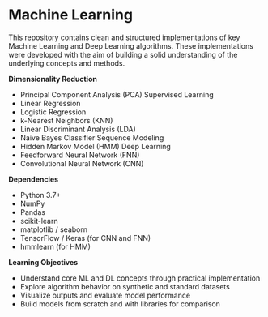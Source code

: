 # Machine Learning

This repository contains clean and structured implementations of key Machine Learning and Deep Learning algorithms. These implementations were developed with the aim of building a solid understanding of the underlying concepts and methods.

**Dimensionality Reduction**
- Principal Component Analysis (PCA)
Supervised Learning
- Linear Regression  
- Logistic Regression  
- k-Nearest Neighbors (KNN)  
- Linear Discriminant Analysis (LDA)  
- Naive Bayes Classifier
Sequence Modeling
- Hidden Markov Model (HMM)
Deep Learning
- Feedforward Neural Network (FNN)  
- Convolutional Neural Network (CNN)
  
**Dependencies**
- Python 3.7+ 
- NumPy
- Pandas
- scikit-learn
- matplotlib / seaborn
- TensorFlow / Keras (for CNN and FNN)
- hmmlearn (for HMM)

**Learning Objectives**
- Understand core ML and DL concepts through practical implementation
- Explore algorithm behavior on synthetic and standard datasets
- Visualize outputs and evaluate model performance
- Build models from scratch and with libraries for comparison
